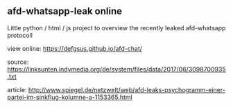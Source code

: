 
## afd-whatsapp-leak online

Little python / html / js project to overview the recently leaked afd-whatsapp protocoll

view online: https://defgsus.github.io/afd-chat/

source: https://linksunten.indymedia.org/de/system/files/data/2017/06/3098700935.txt

article: http://www.spiegel.de/netzwelt/web/afd-leaks-psychogramm-einer-partei-im-sinkflug-kolumne-a-1153365.html